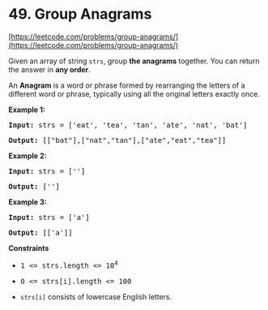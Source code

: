 # 49. Group Anagrams
[https://leetcode.com/problems/group-anagrams/](https://leetcode.com/problems/group-anagrams/)

Given an array of string `strs`, group **the anagrams** together. You can return the answer in **any order**.

An **Anagram** is a word or phrase formed by rearranging the letters of a different word or phrase, typically using all the original letters exactly once.

**Example 1:**
<pre><b>Input:</b> strs = ['eat', 'tea', 'tan', 'ate', 'nat', 'bat']</pre>
<pre><b>Output:</b> [["bat"],["nat","tan"],["ate","eat","tea"]]</pre>

**Example 2:**
<pre><b>Input:</b> strs = ['']</pre>
<pre><b>Output:</b> ['']</pre>

**Example 3:**
<pre><b>Input:</b> strs = ['a']</pre>
<pre><b>Output:</b> [['a']]</pre>

**Constraints**
- <pre>1 <= strs.length <= 10<sup>4</sup></pre>
- <pre>0 <= strs[i].length <= 100</pre>
- `strs[i]` consists of lowercase English letters.
